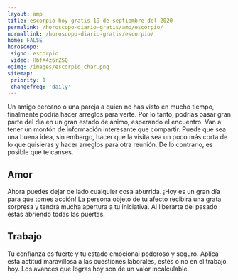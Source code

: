 ```yaml
---
layout: amp
title: escorpio hoy gratis 19 de septiembre del 2020 
permalink: /horoscopo-diario-gratis/amp/escorpio/
normallink: /horoscopo-diario-gratis/escorpio/
home: FALSE
horoscopo:
 signo: escorpio
 video: HbfX4z6rZSQ
ogimg: /images/escorpio_char.png
sitemap:
 priority: 1
 changefreq: 'daily'
---
```



Un amigo cercano o una pareja a quien no has visto en mucho tiempo, finalmente podría hacer arreglos para verte. Por lo tanto, podrías pasar gran parte del día en un gran estado de ánimo, esperando el encuentro. Van a tener un montón de información interesante que compartir. Puede que sea una buena idea, sin embargo, hacer que la visita sea un poco más corta de lo que quisieras y hacer arreglos para otra reunión. De lo contrario, es posible que te canses.

## Amor

Ahora puedes dejar de lado cualquier cosa aburrida. ¡Hoy es un gran día para que tomes acción! La persona objeto de tu afecto recibirá una grata sorpresa y tendrá mucha apertura a tu iniciativa. Al liberarte del pasado estás abriendo todas las puertas.

## Trabajo

Tu confianza es fuerte y tu estado emocional poderoso y seguro. Aplica esta actitud maravillosa a las cuestiones laborales, estés o no en el trabajo hoy. Los avances que logras hoy son de un valor incalculable.